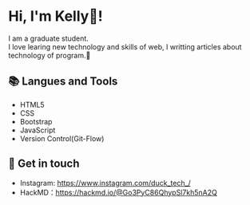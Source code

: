 # Hi, I'm Kelly🍼! 
I am a graduate student.  
I love learing new technology and skills of web, I writting articles about technology of program.🐣

<!-- ## 🤓 My values
🍏 Beginner's mindset and curiosity<br>
🙌 Sharing anything I learned<br> -->

## 📚 Langues and Tools
- HTML5
- CSS
- Bootstrap
- JavaScript
- Version Control(Git-Flow)

<!-- ## 💡 Projects
- []() -->

## 🔗 Get in touch
- Instagram: https://www.instagram.com/duck_tech_/
- HackMD：https://hackmd.io/@Go3PyC86QhypSl7kh5nA2Q
